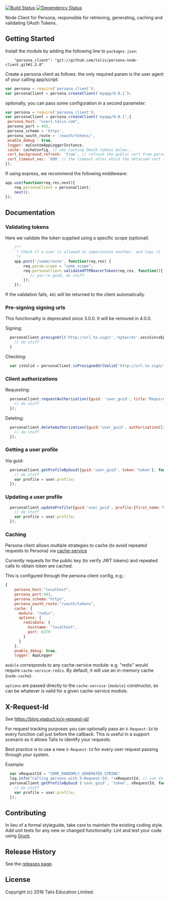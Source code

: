[![Build Status](https://travis-ci.org/talis/persona-node-client.svg?branch=master)](https://travis-ci.org/talis/persona-node-client)
[![Dependency Status](https://dependencyci.com/github/talis/persona-node-client/badge)](https://dependencyci.com/github/talis/persona-node-client)

Node Client for Persona, responsible for retrieving, generating, caching and validating OAuth Tokens.

## Getting Started
Install the module by adding the following line to `packages.json`:

```
    "persona_client": "git://github.com/talis/persona-node-client.git#1.3.0"
```

Create a persona client as follows. the only required param is the user agent of your calling app/script:

```javascript
var persona = require('persona_client');
var personaClient = persona.createClient('myapp/0.0.1');
```

optionally, you can pass some configuration in a second parameter:

```javascript
var persona = require('persona_client');
var personaClient = persona.createClient('myapp/0.0.1',{
 persona_host: "users.talis.com",
 persona_port = 443,
 persona_scheme = 'https',
 persona_oauth_route = '/oauth/tokens/',
 enable_debug : true,
 logger: myCustomAppLoggerInstance,
 cache: cacheConfig, // see Caching OAuth tokens below...
 cert_background_refresh: 'true', // refresh the public cert from persona
 cert_timeout_sec: '600' // the timeout after which the obtained cert should not be used
});
```


If using express, we recommend the following middleware:

```javascript
app.use(function(req,res,next){
    req.personaClient = personaClient;
    next();
});
```

## Documentation

### Validating tokens

Here we validate the token supplied using a specific scope (optional)

```javascript
    /**
     * Check if a user is allowed to impersonate another, and logs it
     */
    app.post('/some/route', function(req,res) {
        req.param.scope = "some_scope";
        req.personaClient.validateHTTPBearerToken(req,res, function(){
           // you're good, do stuff
        });
    });
```

If the validation fails, `401` will be returned to the client automatically.


### Pre-signing signing urls

This functionality is deprecated since 3.0.0. It will be removed in 4.0.0.

Signing:

```javascript
  personaClient.presignUrl('http://url.to.sign/','mySecret',secsSinceEpocToExpiry,function(err,signedUrl) {
    // do stuff
  }
```

Checking:

```javascript
  var isValid = personaClient.isPresignedUrlValid('http://url.to.sign/?signature=34234545','mySecret');
```

### Client authorizations

Requesting:

```javascript
  personaClient.requestAuthorization({guid: 'user_guid', title:'Required for access to admin', id:'client_id', secret:'client_secret'}, function(err,authorization) {
    // do stuff
  });
```

Deleting:

```javascript
  personaClient.deleteAuthorization({guid:'user_guid', authorizationClientId:'auth_client_id', id:'client_id', secret:'client_secret'}, function(err) {
    // do stuff
  });
```

### Getting a user profile

Via guid:

```javascript
  personaClient.getProfileByGuid({guid:'user_guid', token:'token'}, function(err, user) {
    // do stuff
    var profile = user.profile;
  });
```

### Updating a user profile

```javascript
  personaClient.updateProfile({guid:'user_guid', profile:{first_name:'Max',surname:'Payne'}, token:'token'}, function(err, user) {
    // do stuff
    var profile = user.profile;
  });
```

### Caching

Persona client allows multiple strategies to cache (to avoid repeated requests to Persona) via [cache-service](https://npmjs.org/package/cache-service)

Currently requests for the public key (to verify JWT tokens) and repeated calls to obtain token are cached.

This is configured through the persona client config, e.g.:

 ```javascript
 {
     persona_host:"localhost",
     persona_port:443,
     persona_scheme:"https",
     persona_oauth_route:"/oauth/tokens",
     cache: {
       module: "redis",
       options: {
         redisData: {
           hostname: "localhost",
           port: 6379
         }
       }
     },
     enable_debug: true,
     logger: AppLogger
 ```

`module` corresponds to any cache-service module: e.g. "redis" would require
`cache-service-redis`.  By default, it will use an in-memory cache (`node-cache`).
 
`options` are passed directly to the `cache-service-{module}` constructor, so can be whatever is valid for a given
cache-service module.

## X-Request-Id

See https://blog.viaduct.io/x-request-id/

For request tracking purposes you can optionally pass an `X-Request-Id` to every function call just before the callback. This is useful in a support scenario as it allows Talis to identify your requests.

Best practice is to use a new `X-Request-Id` for every user request passing through your system.

Example:

```javascript
  var xRequestId = "SOME_RANDOMLY_GENERATED_STRING"
  log.info("Calling persona with X-Request-Id: "+xRequestId; // use this log line later if there is a problem in any support requests
  personaClient.getProfileByGuid ('user_guid', 'token', xRequestId, function(err, user) {
    // do stuff
    var profile = user.profile;
  });
```

## Contributing
In lieu of a formal styleguide, take care to maintain the existing coding style. Add unit tests for any new or changed functionality. Lint and test your code using [Grunt](http://gruntjs.com/).

## Release History

See the [releases page](https://github.com/talis/persona-node-client/releases).

## License
Copyright (c) 2016 Talis Education Limited.
